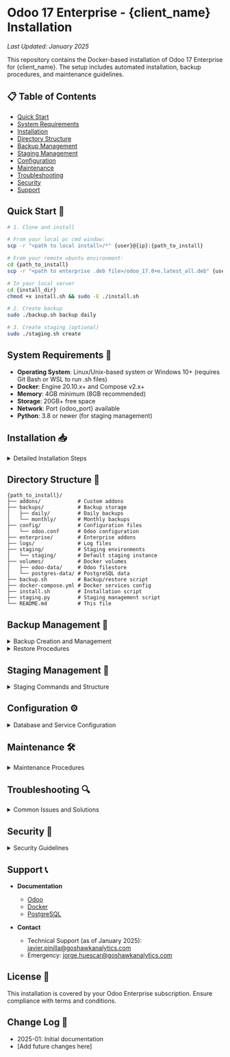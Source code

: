 # Odoo 17 Enterprise - {client_name} Installation

_Last Updated: January 2025_

This repository contains the Docker-based installation of Odoo 17 Enterprise for {client_name}. The setup includes automated installation, backup procedures, and maintenance guidelines.

## 📋 Table of Contents
- [Quick Start](#quick-start)
- [System Requirements](#system-requirements)
- [Installation](#installation)
- [Directory Structure](#directory-structure)
- [Backup Management](#backup-management)
- [Staging Management](#staging-management)
- [Configuration](#configuration)
- [Maintenance](#maintenance)
- [Troubleshooting](#troubleshooting)
- [Security](#security)
- [Support](#support)

## Quick Start 🚀

```bash
# 1. Clone and install

# From your local pc cmd window:
scp -r "<path to local install>/*" {user}@{ip}:{path_to_install}

# From your remote ubuntu environment:
cd {path_to_install}
scp -r "<path to enterprise .deb file>/odoo_17.0+e.latest_all.deb" {user}@{ip}:{path_to_install}

# In your local server
cd {install_dir}
chmod +x install.sh && sudo -E ./install.sh

# 2. Create backup
sudo ./backup.sh backup daily

# 3. Create staging (optional)
sudo ./staging.sh create
```

## System Requirements 🔧

- **Operating System**: Linux/Unix-based system or Windows 10+ (requires Git Bash or WSL to run .sh files)
- **Docker**: Engine 20.10.x+ and Compose v2.x+
- **Memory**: 4GB minimum (8GB recommended)
- **Storage**: 20GB+ free space
- **Network**: Port {odoo_port} available
- **Python**: 3.8 or newer (for staging management)

## Installation 📥

<details>
<summary>Detailed Installation Steps</summary>

1. Clone this repository to existing folder `{path_to_install}`:
   ```bash
   scp -r "<path to local install>/*" {user}@{ip}:{path_to_install}
   ```

2. Place the Odoo Enterprise .deb file:
   ```bash
   scp -r "<path to enterprise .deb file>/odoo_17.0+e.latest_all.deb" {user}@{ip}:{path_to_install}
   ```

3. Run installation:
   ```bash
   cd {install_dir}
   chmod +x install.sh && sudo -E ./install.sh
   ```
</details>

## Directory Structure 📁

```
{path_to_install}/
├── addons/            # Custom addons
├── backups/           # Backup storage
│   ├── daily/         # Daily backups
│   └── monthly/       # Monthly backups
├── config/            # Configuration files
│   └── odoo.conf      # Odoo configuration
├── enterprise/        # Enterprise addons
├── logs/              # Log files
├── staging/           # Staging environments
│   └── staging/       # Default staging instance
├── volumes/           # Docker volumes
│   ├── odoo-data/     # Odoo filestore
│   └── postgres-data/ # PostgreSQL data
├── backup.sh          # Backup/restore script
├── docker-compose.yml # Docker services config
├── install.sh         # Installation script
├── staging.py         # Staging management script
└── README.md          # This file
```

## Backup Management 💾

<details>
<summary>Backup Creation and Management</summary>

### Creating Backups
```bash
# Create daily backup
sudo ./backup.sh backup daily

# Create monthly backup
sudo ./backup.sh backup monthly
```

**Backup Contents**:
- Database dump (PostgreSQL custom format)
- Complete filestore directory
- Filestore path list for cleanup

**Storage Locations**:
- Daily: `{install_dir}/backups/daily/backup_YYYYMMDD_HHMMSS.zip`
- Monthly: `{install_dir}/backups/monthly/backup_YYYYMMDD_HHMMSS.zip`

### Automated Schedule
- Daily: 3:00 AM (keeps 7 days)
- Monthly: 2:00 AM on 1st (keeps 6 months)
</details>

<details>
<summary>Restore Procedures</summary>

### Restore Options

1. Interactive (Recommended):
   ```bash
   sudo ./backup.sh restore
   ```

2. Direct Path:
   ```bash
   sudo ./backup.sh restore {install_dir}/backups/daily/backup_YYYYMMDD_HHMMSS.zip
   ```

### Backup Management
```bash
# List backups
sudo ./backup.sh list

# Cleanup old backups
sudo find {install_dir}/backups/daily {install_dir}/backups/monthly -type f -name "backup_*.zip" ! -name "$(ls -t {install_dir}/backups/daily/backup_*.zip {install_dir}/backups/monthly/backup_*.zip 2>/dev/null | head -n1 | xargs basename)" -delete
```
</details>

## Staging Management 🔄

<details>
<summary>Staging Commands and Structure</summary>

The installation includes a staging management system that allows you to create, manage, and destroy staging environments for development and testing purposes.

### Staging Commands

1. Create staging environments:
```bash
# Create first staging (named "staging")
sudo ./staging.sh create

# Create additional staging (auto-named "staging-2", etc.)
sudo ./staging.sh create

# Create staging with specific name
sudo ./staging.sh create staging-xxx
```

2. List and manage stagings:
```bash
# List all staging environments
sudo ./staging.sh list

# Start a staging
sudo ./staging.sh start staging

# Stop a staging
sudo ./staging.sh stop staging

# Delete a staging
sudo ./staging.sh delete staging

# Update staging from production
sudo ./staging.sh update staging

# Clean up staging environments
sudo ./staging.sh cleanup all          # Remove all staging environments
sudo ./staging.sh cleanup staging-2    # Remove specific staging environment
```

### Port Allocation

Staging environments use automatic port allocation:
- First staging (staging): {odoo_port} (web), 8072 (longpolling), {db_port} (postgres)
- Additional stagings: Ports increment by 10 for each instance
  - staging-2: 8079, 8082, 5442
  - staging-3: 8089, 8092, 5452
  etc.

### Directory Structure

Each staging environment is created under `{install_dir}/staging/` with the following structure:
```
{install_dir}/staging/
├── staging/           # First staging environment
│   ├── config/       # Configuration files
│   ├── enterprise/   # Enterprise addons
│   ├── addons/      # Custom addons
│   ├── volumes/     # Docker volumes
│   │   ├── odoo-data/     # Filestore
│   │   └── postgres-data/ # Database
│   ├── logs/        # Log files
│   └── docker-compose.yml
└── staging-2/       # Second staging environment
    └── ...
```

### Important Notes
- Each staging has isolated:
  - Docker containers
  - Database
  - Port allocations
  - Configuration
  - Volume data
- Stagings are production clones
- Port checks are automatic
</details>

## Configuration ⚙️

<details>
<summary>Database and Service Configuration</summary>

### Database Settings
```yaml
Database Name: {odoo_db_name}
User: {db_user}
Password: {client_password}
Admin Password: {client_password}
```

### Docker Services
```yaml
Odoo Web:
  Container: {odoo_container_name}
  Port: {odoo_port}
  Paths:
    - Enterprise: /mnt/enterprise
    - Custom: /mnt/extra-addons
  
PostgreSQL:
  Container: {db_container_name}
  Version: 15
  Port: {db_port}
```
</details>

## Maintenance 🛠️

<details>
<summary>Maintenance Procedures</summary>

### Updating Odoo
1. Stop the containers:
   ```bash
   cd {install_dir}
   docker compose down
   ```

2. Update the image in docker-compose.yml
3. Pull new images:
   ```bash
   docker compose pull
   ```

4. Start services:
   ```bash
   docker compose up -d
   ```

### Log Management
- Location: `{install_dir}/logs/`
- Rotation: 100MB max, 3 files

### Database Maintenance
```bash
# Access PostgreSQL
docker exec -it {db_container_name} psql -U {db_user} {odoo_db_name}

# Common queries
SELECT pg_size_pretty(pg_database_size('{odoo_db_name}'));
SELECT * FROM pg_stat_activity;
```
</details>

## Troubleshooting 🔍

<details>
<summary>Common Issues and Solutions</summary>

### Docker Issues
```bash
# Service status
docker compose ps
docker compose logs -f web
docker compose logs -f db

# Network check
docker exec {odoo_container_name} ping db
```

### Permission Issues
```bash
sudo chown -R 101:101 {install_dir}/volumes/odoo-data
sudo chmod -R 777 {install_dir}/volumes/odoo-data
```

### Database Connection
- Check container status
- Verify passwords in:
  - docker-compose.yml
  - odoo.conf
  - Environment variables
</details>

## Security 🔐

<details>
<summary>Security Guidelines</summary>

1. **File Permissions**
   - UID 101 (odoo user) ownership
   - Restricted backup access

2. **Network Security**
   - Firewall port {odoo_port}
   - Use SSL reverse proxy

3. **Password Management**
   - Change defaults
   - Use strong passwords
   - Secure storage
</details>

## Support 📞

- **Documentation**
  - [Odoo](https://www.odoo.com/documentation/17.0/)
  - [Docker](https://docs.docker.com/)
  - [PostgreSQL](https://www.postgresql.org/docs/15/)

- **Contact**
  - Technical Support (as of January 2025): javier.pinilla@goshawkanalytics.com
  - Emergency: jorge.huescar@goshawkanalytics.com

## License 📄

This installation is covered by your Odoo Enterprise subscription. Ensure compliance with terms and conditions.

## Change Log 📝

- 2025-01: Initial documentation
- [Add future changes here] 